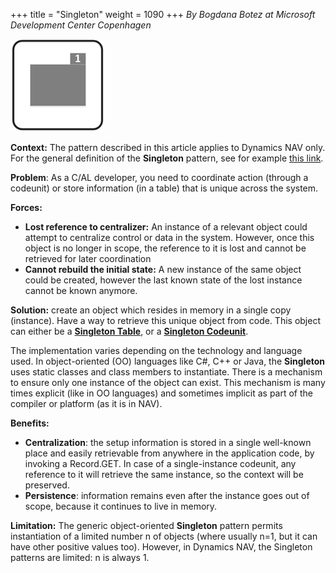 +++
title = "Singleton"
weight = 1090
+++
_By Bogdana Botez at Microsoft Development Center Copenhagen_

[![ ][image0]][anchor0]

**Context:** The pattern described in this article applies to Dynamics NAV only. For the general definition of the **Singleton** pattern, see for example [this link][anchor1].

**Problem**: As a C/AL developer, you need to coordinate action (through a codeunit) or store information (in a table) that is unique across the system. 

**Forces:**

* **Lost reference to centralizer:** An instance of a relevant object could attempt to centralize control or data in the system. However, once this object is no longer in scope, the reference to it is lost and cannot be retrieved for later coordination
* **Cannot rebuild the initial state:** A new instance of the same object could be created, however the last known state of the lost instance cannot be known anymore.

**Solution:** create an object which resides in memory in a single copy (instance). Have a way to retrieve this unique object from code. This object can either be a [**Singleton Table**][anchor2], or a [**Singleton Codeunit**][anchor3].

The implementation varies depending on the technology and language used. In object-oriented (OO) languages like C\#, C++ or Java, the **Singleton** uses static classes and class members to instantiate. There is a mechanism to ensure only one instance of the object can exist. This mechanism is many times explicit (like in OO languages) and sometimes implicit as part of the compiler or platform (as it is in NAV).

**Benefits:**

* **Centralization**: the setup information is stored in a single well-known place and easily retrievable from anywhere in the application code, by invoking a Record.GET. In case of a single-instance codeunit, any reference to it will retrieve the same instance, so the context will be preserved.
* **Persistence**: information remains even after the instance goes out of scope, because it continues to live in memory.

**Limitation:** The generic object-oriented **Singleton** pattern permits instantiation of a limited number n of objects (where usually n=1, but it can have other positive values too). However, in Dynamics NAV, the Singleton patterns are limited: n is always 1\.



[anchor0]: 0535.Singleton.png
[anchor1]: https://en.wikipedia.org/wiki/Singleton_pattern
[anchor2]: /navpatterns/1-patterns/singleton/singleton-table/
[anchor3]: /navpatterns/1-patterns/singleton/singleton-codeunit/


[image0]: 0535.Singleton.png
